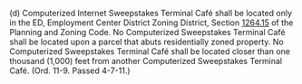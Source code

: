(d) Computerized Internet Sweepstakes Terminal Café shall be located
only in the ED, Employment Center District Zoning District, Section
[1264.15](4e9aba32.html) of the Planning and Zoning Code. No
Computerized Sweepstakes Terminal Café shall be located upon a parcel
that abuts residentially zoned property. No Computerized Sweepstakes
Terminal Café shall be located closer than one thousand (1,000) feet
from another Computerized Sweepstakes Terminal Café.
(Ord. 11-9. Passed 4-7-11.)

